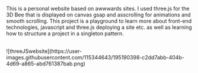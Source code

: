 This is a personal website based on awwwards sites. I used three.js for the 3D Bee that is displayed on canvas gsap and asscrolling for animations and smooth scrolling. This project is a playground to learn more about front-end technologies, javascript and three.js deploying a site etc. as well as learning how to structure a project in a singleton pattern.


</br>
![threeJSwebsite](https://user-images.githubusercontent.com/115344643/195190398-c2dd7abb-404b-4d69-a865-abd761387bab.png)
